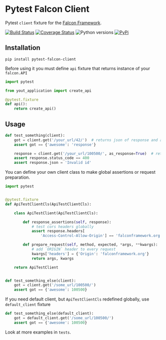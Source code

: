 Pytest Falcon Client
===
Pytest `client` fixture for the [Falcon Framework](https://github.com/falconry/falcon).

[![Build Status](https://travis-ci.org/sivakov512/pytest-falcon-client.svg?branch=master)](https://travis-ci.org/sivakov512/pytest-falcon-client)
[![Coverage Status](https://coveralls.io/repos/github/sivakov512/pytest-falcon-client/badge.svg?branch=master)](https://coveralls.io/github/sivakov512/pytest-falcon-client?branch=master)
![Python versions](https://img.shields.io/badge/python-3.4,%203.5,%203.6-blue.svg)
[![PyPi](https://img.shields.io/badge/PyPi-1.0.0-yellow.svg)](https://pypi.python.org/pypi/pytest-falcon-client)

## Installation

``` shell
pip install pytest-falcon-client
```

Before using it you must define `api` fixture that returns instance of your `falcon.API`

``` python
import pytest

from yout_application import create_api

@pytest.fixture
def api():
    return create_api()
```

## Usage

``` python
def test_something(client):
    got = client.get('/your_url/42/')  # returns json of response and automatically check response status code
    assert got == {'awesome': 'response'}

    response = client.get('/your_url/100500/', as_response=True)  # returns testing response object and skip status code check
    assert response.status_code == 400
    assert response.json = 'Invalid id'
```

You can define your own client class to make global assertions or request preparation.
``` python
import pytest


@pytest.fixture
def ApiTestClientCls(ApiTestClientCls):

    class ApiTestClient(ApiTestClientCls):

        def response_assertions(self, response):
            # test cors headers globally
            assert response.headers[
                'Access-Control-Allow-Origin'] == 'falconframework.org'

        def prepare_request(self, method, expected, *args, **kwargs):
            # add `ORIGIN` header to every request
            kwargs['headers'] = {'Origin': 'falconframework.org'}
            return args, kwargs

    return ApiTestClient


def test_something_else(client):
    got = client.get('/some_url/100500/')
    assert got == {'awesome': 100500}
```

If you need default client, but `ApiTestClientCls` redefined globally, use `default_client` fixture
``` python
def test_something_else(default_client):
    got = default_client.get('/some_url/100500/')
    assert got == {'awesome': 100500}
```

Look at more examples in `tests`.
